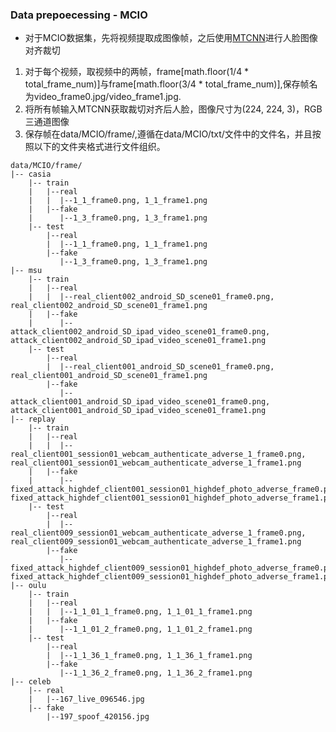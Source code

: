 ### Data prepoecessing - MCIO

- 对于MCIO数据集，先将视频提取成图像帧，之后使用[MTCNN](https://github.com/timesler/facenet-pytorch/tree/master)进行人脸图像对齐裁切

1. 对于每个视频，取视频中的两帧，frame[math.floor(1/4 * total_frame_num)]与frame[math.floor(3/4 * total_frame_num)],保存帧名为video_frame0.jpg/video_frame1.jpg.
2. 将所有帧输入MTCNN获取裁切对齐后人脸，图像尺寸为(224, 224, 3)，RGB三通道图像
3. 保存帧在data/MCIO/frame/,遵循在data/MCIO/txt/文件中的文件名，并且按照以下的文件夹格式进行文件组织。

```
data/MCIO/frame/
|-- casia
    |-- train
    |   |--real
    |   |  |--1_1_frame0.png, 1_1_frame1.png 
    |   |--fake
    |      |--1_3_frame0.png, 1_3_frame1.png 
    |-- test
        |--real
        |  |--1_1_frame0.png, 1_1_frame1.png 
        |--fake
           |--1_3_frame0.png, 1_3_frame1.png 
|-- msu
    |-- train
    |   |--real
    |   |  |--real_client002_android_SD_scene01_frame0.png, real_client002_android_SD_scene01_frame1.png
    |   |--fake
    |      |--attack_client002_android_SD_ipad_video_scene01_frame0.png, attack_client002_android_SD_ipad_video_scene01_frame1.png
    |-- test
        |--real
        |  |--real_client001_android_SD_scene01_frame0.png, real_client001_android_SD_scene01_frame1.png
        |--fake
           |--attack_client001_android_SD_ipad_video_scene01_frame0.png, attack_client001_android_SD_ipad_video_scene01_frame1.png
|-- replay
    |-- train
    |   |--real
    |   |  |--real_client001_session01_webcam_authenticate_adverse_1_frame0.png, real_client001_session01_webcam_authenticate_adverse_1_frame1.png
    |   |--fake
    |      |--fixed_attack_highdef_client001_session01_highdef_photo_adverse_frame0.png, fixed_attack_highdef_client001_session01_highdef_photo_adverse_frame1.png
    |-- test
        |--real
        |  |--real_client009_session01_webcam_authenticate_adverse_1_frame0.png, real_client009_session01_webcam_authenticate_adverse_1_frame1.png
        |--fake
           |--fixed_attack_highdef_client009_session01_highdef_photo_adverse_frame0.png, fixed_attack_highdef_client009_session01_highdef_photo_adverse_frame1.png
|-- oulu
    |-- train
    |   |--real
    |   |  |--1_1_01_1_frame0.png, 1_1_01_1_frame1.png
    |   |--fake
    |      |--1_1_01_2_frame0.png, 1_1_01_2_frame1.png
    |-- test
        |--real
        |  |--1_1_36_1_frame0.png, 1_1_36_1_frame1.png
        |--fake
           |--1_1_36_2_frame0.png, 1_1_36_2_frame1.png
|-- celeb
    |-- real
    |   |--167_live_096546.jpg
    |-- fake
        |--197_spoof_420156.jpg       
```







